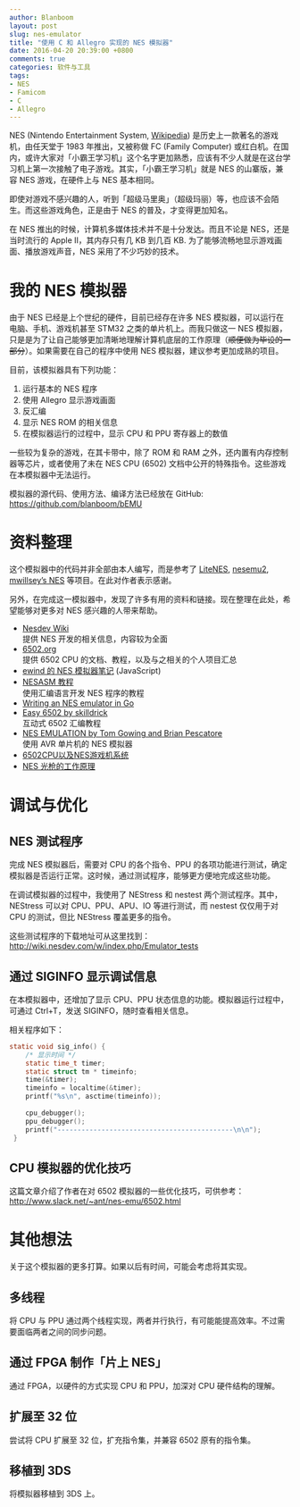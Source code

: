 ```yaml
---
author: Blanboom
layout: post
slug: nes-emulator
title: "使用 C 和 Allegro 实现的 NES 模拟器"
date: 2016-04-20 20:39:00 +0800
comments: true
categories: 软件与工具
tags:
- NES
- Famicom
- C
- Allegro
---
```


NES (Nintendo Entertainment System, [Wikipedia](https://en.wikipedia.org/wiki/Nintendo_Entertainment_System)) 是历史上一款著名的游戏机，由任天堂于 1983 年推出，又被称做 FC (Family Computer) 或红白机。在国内，或许大家对「小霸王学习机」这个名字更加熟悉，应该有不少人就是在这台学习机上第一次接触了电子游戏。其实，「小霸王学习机」就是 NES 的山寨版，兼容 NES 游戏，在硬件上与 NES 基本相同。

即使对游戏不感兴趣的人，听到「超级马里奥」（超级玛丽）等，也应该不会陌生。而这些游戏角色，正是由于 NES 的普及，才变得更加知名。

在 NES 推出的时候，计算机多媒体技术并不是十分发达。而且不论是 NES，还是当时流行的 Apple II，其内存只有几 KB 到几百 KB. 为了能够流畅地显示游戏画面、播放游戏声音，NES 采用了不少巧妙的技术。

<!-- more -->

# 我的 NES 模拟器

由于 NES 已经是上个世纪的硬件，目前已经存在许多 NES 模拟器，可以运行在电脑、手机、游戏机甚至 STM32 之类的单片机上。而我只做这一 NES 模拟器，只是是为了让自己能够更加清晰地理解计算机底层的工作原理（<s>顺便做为毕设的一部分</s>）。如果需要在自己的程序中使用 NES 模拟器，建议参考更加成熟的项目。

目前，该模拟器具有下列功能：

1.  运行基本的 NES 程序
2.  使用 Allegro 显示游戏画面
3.  反汇编
4.  显示 NES ROM 的相关信息
5.  在模拟器运行的过程中，显示 CPU 和 PPU 寄存器上的数值

一些较为复杂的游戏，在其卡带中，除了 ROM 和 RAM 之外，还内置有内存控制器等芯片，或者使用了未在 NES CPU (6502) 文档中公开的特殊指令。这些游戏在本模拟器中无法运行。

模拟器的源代码、使用方法、编译方法已经放在 GitHub: https://github.com/blanboom/bEMU

# 资料整理

这个模拟器中的代码并非全部由本人编写，而是参考了 [LiteNES](https://github.com/NJUOS/LiteNES), [nesemu2](https://github.com/holodnak/nesemu2), [mwillsey’s NES](https://github.com/mwillsey/NES) 等项目。在此对作者表示感谢。

另外，在完成这一模拟器中，发现了许多有用的资料和链接。现在整理在此处，希望能够对更多对 NES 感兴趣的人带来帮助。

-   [Nesdev Wiki](http://wiki.nesdev.com)  
    提供 NES 开发的相关信息，内容较为全面
-   [6502.org](http://www.6502.org)  
    提供 6502 CPU 的文档、教程，以及与之相关的个人项目汇总
-   [ewind 的 NES 模拟器笔记](http://ewind.us/tags/NES/) (JavaScript)
-   [NESASM 教程](https://yq.aliyun.com/articles/5784)  
    使用汇编语言开发 NES 程序的教程
-   [Writing an NES emulator in Go](http://nwidger.github.io/blog/post/writing-an-nes-emulator-in-go-part-1/)
-   [Easy 6502 by skilldrick](http://skilldrick.github.io/easy6502/)  
    互动式 6502 汇编教程
-   [NES EMULATION by Tom Gowing and Brian Pescatore](https://courses.cit.cornell.edu/ee476/FinalProjects/s2009/bhp7_teg25/bhp7_teg25/)  
    使用 AVR 单片机的 NES 模拟器
-   [6502CPU以及NES游戏机系统](http://49.212.183.201/6502/6502_report.htm)
-   [NES 光枪的工作原理](https://www.zhihu.com/question/32899950)

# 调试与优化

## NES 测试程序

完成 NES 模拟器后，需要对 CPU 的各个指令、PPU 的各项功能进行测试，确定模拟器是否运行正常。这时候，通过测试程序，能够更方便地完成这些功能。

在调试模拟器的过程中，我使用了 NEStress 和 nestest 两个测试程序。其中，NEStress 可以对 CPU、PPU、APU、IO 等进行测试，而 nestest 仅仅用于对 CPU 的测试，但比 NEStress 覆盖更多的指令。

这些测试程序的下载地址可从这里找到：http://wiki.nesdev.com/w/index.php/Emulator_tests

## 通过 SIGINFO 显示调试信息

在本模拟器中，还增加了显示 CPU、PPU 状态信息的功能。模拟器运行过程中，可通过 Ctrl+T，发送 SIGINFO，随时查看相关信息。

相关程序如下：

``` c
static void sig_info() {
    /* 显示时间 */
    static time_t timer;
    static struct tm * timeinfo;
    time(&timer);
    timeinfo = localtime(&timer);
    printf("%s\n", asctime(timeinfo));
 
    cpu_debugger();
    ppu_debugger();
    printf("--------------------------------------------\n\n");
 }
 ```

## CPU 模拟器的优化技巧

这篇文章介绍了作者在对 6502 模拟器的一些优化技巧，可供参考：http://www.slack.net/~ant/nes-emu/6502.html


# 其他想法

关于这个模拟器的更多打算。如果以后有时间，可能会考虑将其实现。

## 多线程

将 CPU 与 PPU 通过两个线程实现，两者并行执行，有可能能提高效率。不过需要面临两者之间的同步问题。

## 通过 FPGA 制作「片上 NES」

通过 FPGA，以硬件的方式实现 CPU 和 PPU，加深对 CPU 硬件结构的理解。

## 扩展至 32 位

尝试将 CPU 扩展至 32 位，扩充指令集，并兼容 6502 原有的指令集。

## 移植到 3DS

将模拟器移植到 3DS 上。


